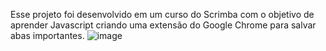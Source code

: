 Esse projeto foi desenvolvido em um curso do Scrimba com o objetivo de aprender Javascript criando uma extensão do Google Chrome para salvar abas importantes.
![image](https://user-images.githubusercontent.com/66956706/149374348-14f8403b-458d-4253-bab1-3a7b4adcf0bf.png)
